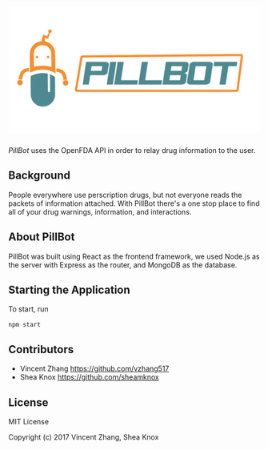 ![alt text](/style/images/pillbothorizontal.png)
======

*PillBot* uses the OpenFDA API in order to relay drug information to the user.

## Background

People everywhere use perscription drugs, but not everyone reads the packets of information attached. With PillBot there's a one stop place to find all of your drug warnings, information, and interactions.


## About PillBot

PillBot was built using React as the frontend framework, we used Node.js as the server with Express as the router, and MongoDB as the database.



## Starting the Application

To start, run
```
npm start
```
## Contributors

* Vincent Zhang <https://github.com/vzhang517>
* Shea Knox <https://github.com/sheamknox>

## License

MIT License

Copyright (c) 2017 Vincent Zhang, Shea Knox